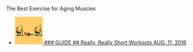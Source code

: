 The Best Exercise for Aging Muscles

- [  ![well-guides-shortworkouts-header-v3-thumbStandard-v3.jpg](../_resources/9ba3b1427dc3c5b66dbba1b0dce0f341.jpg)             ### GUIDE     ##   Really, Really Short Workouts  AUG. 11, 2016](https://www.nytimes.com/interactive/2016/well/move/well-shortworkouts-guide-interactive.html)